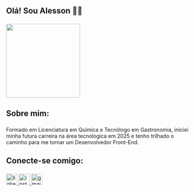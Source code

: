 <h2 align="left">Olá! Sou Alesson 🤘🏻</h2>

###

<div align="left">
  <img height="200" src="https://sdmntprwestus.oaiusercontent.com/files/00000000-2430-6230-9e6d-380bcc09ec81/raw?se=2025-06-04T04%3A36%3A09Z&sp=r&sv=2024-08-04&sr=b&scid=4f384a16-31c2-562d-9c6c-d3d8164dacbe&skoid=1e6af1bf-6b08-4a04-8919-15773e7e7024&sktid=a48cca56-e6da-484e-a814-9c849652bcb3&skt=2025-06-04T03%3A18%3A12Z&ske=2025-06-05T03%3A18%3A12Z&sks=b&skv=2024-08-04&sig=827T6eX/aa9P6Jj9Y8dG8TcRYBC26ndIDi190VRhJvg%3D"  />
</div>

###

<h2 align="left">Sobre mim:</h2>

###

<p align="left">Formado em Licenciatura em Química e Tecnólogo em Gastronomia, iniciei minha futura carreira na área tecnologica em 2025 e tenho trilhado o caminho para me tornar um Desenvolvedor Front-End.</p>

###

<h2 align="left">Conecte-se comigo:</h2>

###

<div align="left">
  <a href="https://www.linkedin.com/in/alesson-sardinha-moraes-956b02332/" target="_blank">
    <img src="https://img.shields.io/static/v1?message=LinkedIn&logo=linkedin&label=&color=128858&logoColor=white&labelColor=&style=flat" height="30" alt="linkedin logo"  />
  </a>
  <a href="https://www.instagram.com/alessonsardinha/" target="_blank">
    <img src="https://img.shields.io/static/v1?message=Instagram&logo=instagram&label=&color=128858&logoColor=b&labelColor=&style=flat" height="30" alt="instagram logo"  />
  </a>
  <a href="alesson.ifma2016@gmail.com" target="_blank">
    <img src="https://img.shields.io/static/v1?message=Gmail&logo=gmail&label=&color=128858&logoColor=white&labelColor=&style=flat" height="30" alt="gmail logo"  />
  </a>
</div>

###
